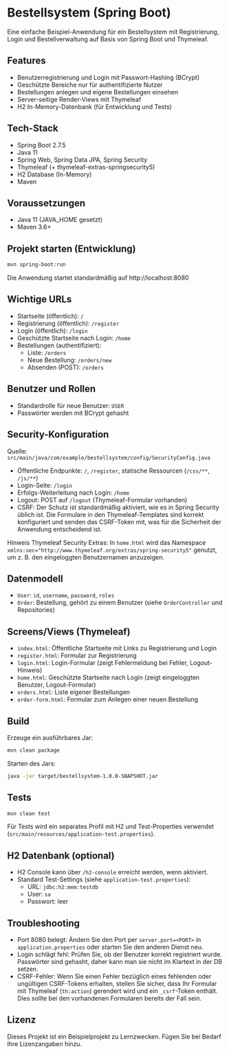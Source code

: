 # Bestellsystem (Spring Boot)

Eine einfache Beispiel-Anwendung für ein Bestellsystem mit Registrierung, Login und Bestellverwaltung auf Basis von Spring Boot und Thymeleaf.

## Features
- Benutzerregistrierung und Login mit Passwort-Hashing (BCrypt)
- Geschützte Bereiche nur für authentifizierte Nutzer
- Bestellungen anlegen und eigene Bestellungen einsehen
- Server-seitige Render-Views mit Thymeleaf
- H2 In-Memory-Datenbank (für Entwicklung und Tests)

## Tech-Stack
- Spring Boot 2.7.5
- Java 11
- Spring Web, Spring Data JPA, Spring Security
- Thymeleaf (+ thymeleaf-extras-springsecurity5)
- H2 Database (In-Memory)
- Maven

## Voraussetzungen
- Java 11 (JAVA_HOME gesetzt)
- Maven 3.6+

## Projekt starten (Entwicklung)
```bash
mvn spring-boot:run
```
Die Anwendung startet standardmäßig auf http://localhost:8080

## Wichtige URLs
- Startseite (öffentlich): `/`
- Registrierung (öffentlich): `/register`
- Login (öffentlich): `/login`
- Geschützte Startseite nach Login: `/home`
- Bestellungen (authentifiziert):
  - Liste: `/orders`
  - Neue Bestellung: `/orders/new`
  - Absenden (POST): `/orders`

## Benutzer und Rollen
- Standardrolle für neue Benutzer: `USER`
- Passwörter werden mit BCrypt gehasht

## Security-Konfiguration
Quelle: `src/main/java/com/example/bestellsystem/config/SecurityConfig.java`

- Öffentliche Endpunkte: `/`, `/register`, statische Ressourcen (`/css/**`, `/js/**`)
- Login-Seite: `/login`
- Erfolgs-Weiterleitung nach Login: `/home`
- Logout: POST auf `/logout` (Thymeleaf-Formular vorhanden)
- CSRF: Der Schutz ist standardmäßig aktiviert, wie es in Spring Security üblich ist. Die Formulare in den Thymeleaf-Templates sind korrekt konfiguriert und senden das CSRF-Token mit, was für die Sicherheit der Anwendung entscheidend ist.

Hinweis Thymeleaf Security Extras: In `home.html` wird das Namespace `xmlns:sec="http://www.thymeleaf.org/extras/spring-security5"` genutzt, um z. B. den eingeloggten Benutzernamen anzuzeigen.

## Datenmodell
- `User`: `id`, `username`, `password`, `roles`
- `Order`: Bestellung, gehört zu einem Benutzer (siehe `OrderController` und Repositories)

## Screens/Views (Thymeleaf)
- `index.html`: Öffentliche Startseite mit Links zu Registrierung und Login
- `register.html`: Formular zur Registrierung
- `login.html`: Login-Formular (zeigt Fehlermeldung bei Fehler, Logout-Hinweis)
- `home.html`: Geschützte Startseite nach Login (zeigt eingeloggten Benutzer, Logout-Formular)
- `orders.html`: Liste eigener Bestellungen
- `order-form.html`: Formular zum Anlegen einer neuen Bestellung

## Build
Erzeuge ein ausführbares Jar:
```bash
mvn clean package
```
Starten des Jars:
```bash
java -jar target/bestellsystem-1.0.0-SNAPSHOT.jar
```

## Tests
```bash
mvn clean test
```
Für Tests wird ein separates Profil mit H2 und Test-Properties verwendet (`src/main/resources/application-test.properties`).

## H2 Datenbank (optional)
- H2 Console kann über `/h2-console` erreicht werden, wenn aktiviert.
- Standard Test-Settings (siehe `application-test.properties`):
  - URL: `jdbc:h2:mem:testdb`
  - User: `sa`
  - Passwort: leer

## Troubleshooting
- Port 8080 belegt: Ändern Sie den Port per `server.port=<PORT>` in `application.properties` oder starten Sie den anderen Dienst neu.
- Login schlägt fehl: Prüfen Sie, ob der Benutzer korrekt registriert wurde. Passwörter sind gehasht, daher kann man sie nicht im Klartext in der DB setzen.
- CSRF-Fehler: Wenn Sie einen Fehler bezüglich eines fehlenden oder ungültigen CSRF-Tokens erhalten, stellen Sie sicher, dass Ihr Formular mit Thymeleaf (`th:action`) gerendert wird und ein `_csrf`-Token enthält. Dies sollte bei den vorhandenen Formularen bereits der Fall sein.

## Lizenz
Dieses Projekt ist ein Beispielprojekt zu Lernzwecken. Fügen Sie bei Bedarf Ihre Lizenzangaben hinzu.

